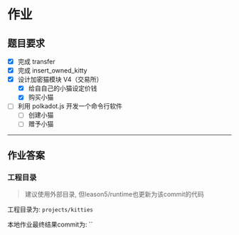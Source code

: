 # 作业

## 题目要求

- [x] 完成 transfer
- [x] 完成 insert_owned_kitty
- [x] 设计加密猫模块 V4（交易所）
  - [x] 给⾃自己的小猫设定价钱
  - [x] 购买⼩猫
- [ ] 利用 polkadot.js 开发一个命令行软件
  - [ ] 创建⼩猫
  - [ ] 赠予⼩猫

---

## 作业答案

### 工程目录

> 建议使用外部目录, 但leason5/runtime也更新为该commit的代码

工程目录为: `projects/kitties`

本地作业最终结果commit为: ``
